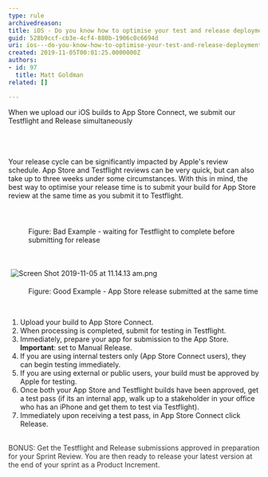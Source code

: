 ```yaml
---
type: rule
archivedreason: 
title: iOS - Do you know how to optimise your test and release deployments?
guid: 528b9ccf-cb3e-4cf4-880b-1906c0c6694d
uri: ios---do-you-know-how-to-optimise-your-test-and-release-deployments
created: 2019-11-05T00:01:25.0000000Z
authors:
- id: 97
  title: Matt Goldman
related: []

---
```



When we upload our iOS builds to App Store Connect, we submit our Testflight and Release simultaneously<br><br>
<br><excerpt class='endintro'></excerpt><br>
<p>Your release cycle can be significantly impacted by Apple's review schedule. App Store and Testflight reviews can be very quick, but can also take up to three weeks under some circumstances. With this in mind, the best way to optimise your release time is to submit your build for App Store review at the same time as you submit it to Testflight.​<br></p><p><br></p><img src="/SiteAssets/ios-do-you-know-how-to-optimise-your-test-and-release-deployments/Screen%20Shot%202019-11-05%20at%2011.11.06%20am.png" alt="" style="margin&#58;5px;" /><br><dd class="ssw15-rteElement-FigureBad">​​Figure&#58; Bad Example - waiting for Testflight to complete before submitting for release<br></dd><p class="ssw15-rteElement-P">​​​​<br></p><p class="ssw15-rteElement-P"><img src="/SiteAssets/ios-do-you-know-how-to-optimise-your-test-and-release-deployments/Screen%20Shot%202019-11-05%20at%2011.14.13%20am.png" alt="Screen Shot 2019-11-05 at 11.14.13 am.png" style="margin&#58;5px;" /><br></p><dd class="ssw15-rteElement-FigureGood">​​Figure&#58; Good Example - App Store release submitted at the same time<br></dd><p class="ssw15-rteElement-P">​​<br></p><p class="ssw15-rteElement-P"></p><p class="ssw15-rteElement-P"></p><ol><li>Upload your build to App Store Connect.<br></li><li>When processing is completed, submit for testing in Testflight.<br></li><li>Immediately, prepare your app for submission to the App Store. <strong>Important</strong>&#58; set to Manual Release.<br></li><li>If you are using internal testers only (App Store Connect users), they can begin testing immediately.<br></li><li>If you are using external or public users, your build must be approved by Apple for testing.<br></li><li>Once both your App Store and Testflight builds have been approved, get a test pass (if its an internal app, walk up to a stakeholder in your office who has an iPhone and get them to test via Testflight).</li><li>Immediately upon receiving a test pass, in App Store Connect click Release.<br></li></ol><div><font color="#333333"><br></font></div><div><font color="#333333">BONUS&#58; Get the Testflight and Release submissions approved in preparation for your Sprint Review. You are then ready to release your latest version at the end of your sprint as a Product Increment.&#160;</font></div><p></p>


